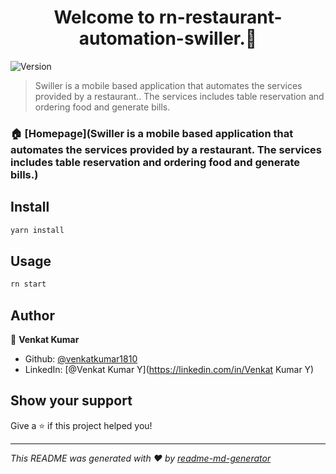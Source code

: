 <h1 align="center">Welcome to rn-restaurant-automation-swiller.👋</h1>
<p>
  <img alt="Version" src="https://img.shields.io/badge/version-1.0.0-blue.svg?cacheSeconds=2592000" />
</p>

> Swiller is a mobile based application that automates the services provided by a restaurant.. The services includes table reservation and ordering food and generate bills.

### 🏠 [Homepage](Swiller is a mobile based application that automates the services provided by a restaurant. The services includes table reservation and ordering food and generate bills.)

## Install

```sh
yarn install
```

## Usage

```sh
rn start
```

## Author

👤 **Venkat Kumar**

* Github: [@venkatkumar1810](https://github.com/venkatkumar1810)
* LinkedIn: [@Venkat Kumar Y](https://linkedin.com/in/Venkat Kumar Y)

## Show your support

Give a ⭐️ if this project helped you!

***
_This README was generated with ❤️ by [readme-md-generator](https://github.com/kefranabg/readme-md-generator)_
